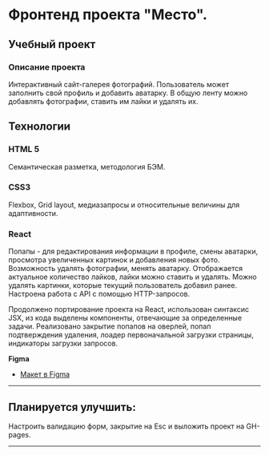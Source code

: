 # Фронтенд проекта "Место".

## Учебный проект

### Описание проекта

Интерактивный сайт-галерея фотографий. Пользователь может заполнить свой профиль и добавить аватарку. В общую ленту можно добавлять фотографии, ставить им лайки и удалять их.

## Технологии

### HTML 5

Семантическая разметка, методология БЭМ.

### CSS3

Flexbox, Grid layout, медиазапросы и относительные величины для адаптивности.

### React

Попапы - для редактирования информации в профиле, смены аватарки, просмотра увеличенных картинок и добавления новых фото.
Возможность удалять фотографии, менять аватарку.
Отображается актуальное количество лайков, лайки можно ставить и удалять.
Можно удалять картинки, которые текущий пользователь добавил ранее.
Настроена работа с API с помощью HTTP-запросов.

Продолжено портирование проекта на React, использован синтаксис JSX, из кода выделены компоненты, отвечающие за определенные задачи.
Реализовано закрытие попапов на оверлей, попап подтверждения удаления, лоадер первоначальной загрузки страницы, индикаторы загрузки запросов.

**Figma**

- [Макет в Figma](https://www.figma.com/file/PSdQFRHoxXJFs2FH8IXViF/JavaScript-9-sprint?node-id=0%3A1)

---

## Планируется улучшить:

Настроить валидацию форм, закрытие на Esc и выложить проект на GH-pages.

---
